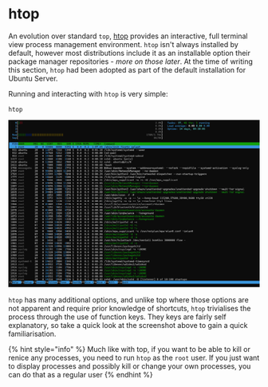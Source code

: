 # htop

An evolution over standard `top`, [htop](https://htop.dev/) provides an interactive, full terminal view process management environment. `htop` isn't always installed by default, however most distributions include it as an installable option their package manager repositories - _more on those later_. At the time of writing this section, `htop` had been adopted as part of the default installation for Ubuntu Server.

Running and interacting with `htop` is very simple:

```
htop
```

![A running instance of htop](<../../../../../../.gitbook/assets/image (75).png>)

`htop` has many additional options, and unlike top where those options are not apparent and require prior knowledge of shortcuts, `htop` trivialises the process through the use of function keys. They keys are fairly self explanatory, so take a quick look at the screenshot above to gain a quick familiarisation.

{% hint style="info" %}
Much like with top, if you want to be able to kill or renice any processes, you need to run `htop` as the `root` user. If you just want to display processes and possibly kill or change your own processes, you can do that as a regular user
{% endhint %}
